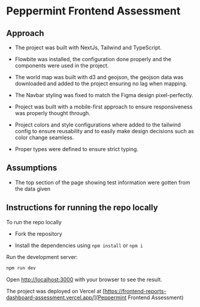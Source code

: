 # Peppermint Frontend Assessment

## Approach

- The project was built with NextJs, Tailwind and TypeScript.

- Flowbite was installed, the configuration done properly and the components were used in the project.

- The world map was built with d3 and geojson, the geojson data was downloaded and added to the project ensuring no lag when mapping.

- The Navbar styling was fixed to match the Figma design pixel-perfectly.

- Project was built with a mobile-first approach to ensure responsiveness was properly thought through.

- Project colors and style configurations where added to the tailwind config to ensure reusability and to easily make design decisions such as color change seamless.

- Proper types were defined to ensure strict typing.

## Assumptions

- The top section of the page showing test information were gotten from the data given

## Instructions for running the repo locally  

To run the repo locally

- Fork the repository

- Install the dependencies using `npm install` or `npm i`

Run the development server:

```bash
npm run dev
```

Open [http://localhost:3000](http://localhost:3000) with your browser to see the result.

The project was deployed on Vercel at [https://frontend-reports-dashboard-assessment.vercel.app/](Peppermint Frontend Assessment)
